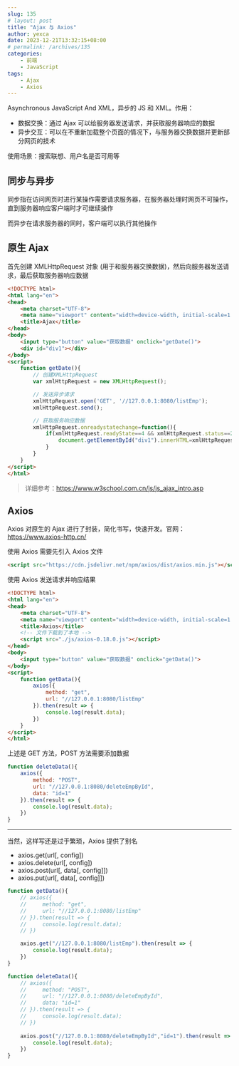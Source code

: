 ```yaml
---
slug: 135
# layout: post
title: "Ajax 与 Axios"
author: yexca
date: 2023-12-21T13:32:15+08:00
# permalink: /archives/135
categories:
    - 前端
    - JavaScript
tags:
    - Ajax
    - Axios
---
```


Asynchronous JavaScript And XML，异步的 JS 和 XML。作用：

* 数据交换：通过 Ajax 可以给服务器发送请求，并获取服务器响应的数据
* 异步交互：可以在不重新加载整个页面的情况下，与服务器交换数据并更新部分网页的技术

使用场景：搜索联想、用户名是否可用等

## 同步与异步

同步指在访问网页时进行某操作需要请求服务器，在服务器处理时网页不可操作，直到服务器响应客户端时才可继续操作

而异步在请求服务器的同时，客户端可以执行其他操作

## 原生 Ajax

首先创建 XMLHttpRequest 对象 (用于和服务器交换数据)，然后向服务器发送请求，最后获取服务器响应数据

```html
<!DOCTYPE html>
<html lang="en">
<head>
    <meta charset="UTF-8">
    <meta name="viewport" content="width=device-width, initial-scale=1.0">
    <title>Ajax</title>
</head>
<body>
    <input type="button" value="获取数据" onclick="getDate()">
    <div id="div1"></div>
</body>
<script>
    function getDate(){
        // 创建XMLHttpRequest
        var xmlHttpRequest = new XMLHttpRequest();

        // 发送异步请求
        xmlHttpRequest.open('GET', '//127.0.0.1:8080/listEmp');
        xmlHttpRequest.send();

        // 获取服务响应数据
        xmlHttpRequest.onreadystatechange=function(){
            if(xmlHttpRequest.readyState==4 && xmlHttpRequest.status==200){
                document.getElementById("div1").innerHTML=xmlHttpRequest.responseText;
            }
        }
    }
</script>
</html>
```

> 详细参考：<https://www.w3school.com.cn/js/js_ajax_intro.asp>

## Axios

Axios 对原生的 Ajax 进行了封装，简化书写，快速开发。官网：<https://www.axios-http.cn/>

使用 Axios 需要先引入 Axios 文件

```html
<script src="https://cdn.jsdelivr.net/npm/axios/dist/axios.min.js"></script>
```

使用 Axios 发送请求并响应结果

```html
<!DOCTYPE html>
<html lang="en">
<head>
    <meta charset="UTF-8">
    <meta name="viewport" content="width=device-width, initial-scale=1.0">
    <title>Axios</title>
    <!-- 文件下载到了本地 -->
    <script src="./js/axios-0.18.0.js"></script>
</head>
<body>
    <input type="button" value="获取数据" onclick="getData()">
</body>
<script>
    function getData(){
        axios({
            method: "get",
            url: "//127.0.0.1:8080/listEmp"
        }).then(result => {
            console.log(result.data);
        })
    }
</script>
</html>
```

上述是 GET 方法，POST 方法需要添加数据

```javascript
function deleteData(){
    axios({
        method: "POST",
        url: "//127.0.0.1:8080/deleteEmpById",
        data: "id=1"
    }).then(result => {
        console.log(result.data);
    })
}
```

---

当然，这样写还是过于繁琐，Axios 提供了别名

* axios.get(url[, config])
* axios.delete(url[, config])
* axios.post(url[, data[, config]])
* axios.put(url[, data[, config]])

```javascript
function getData(){
    // axios({
    //     method: "get",
    //     url: "//127.0.0.1:8080/listEmp"
    // }).then(result => {
    //     console.log(result.data);
    // })

    axios.get("//127.0.0.1:8080/listEmp").then(result => {
        console.log(result.data);
    })
}

function deleteData(){
    // axios({
    //     method: "POST",
    //     url: "//127.0.0.1:8080/deleteEmpById",
    //     data: "id=1"
    // }).then(result => {
    //     console.log(result.data);
    // })
    
    axios.post("//127.0.0.1:8080/deleteEmpById","id=1").then(result => {
        console.log(result.data);
    })
}
```


